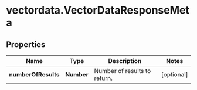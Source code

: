# vectordata.VectorDataResponseMeta

## Properties

Name | Type | Description | Notes
------------ | ------------- | ------------- | -------------
**numberOfResults** | **Number** | Number of results to return. | [optional] 


